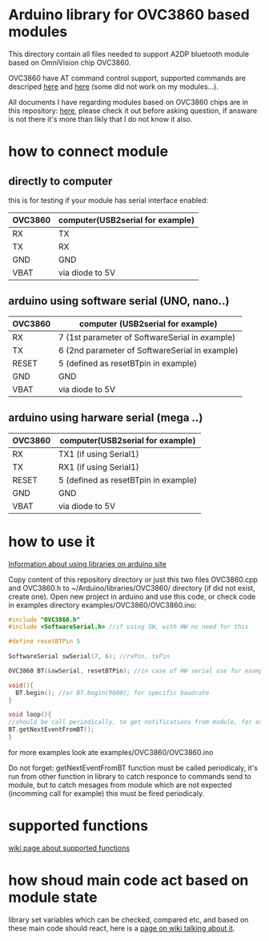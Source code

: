 # Arduino library for OVC3860 based modules

This directory contain all files needed to support A2DP bluetooth module based on OmniVision chip OVC3860.

OVC3860 have AT command control support, supported commands are descriped <a href="https://github.com/tomaskovacik/kicad-library/blob/master/library/datasheet/OVC3860_based_modules/BLK-MD-SPK-B_AT_Command_set_original.pdf">here</a> and <a href="https://github.com/tomaskovacik/kicad-library/blob/master/library/datasheet/OVC3860_based_modules/OVC3860_AT_Command_Application_Notes.pdf">here</a> (some did not work on my modules...).

All documents I have regarding modules based on OVC3860 chips are in this repository: <a href="https://github.com/tomaskovacik/kicad-library/tree/master/library/datasheet/OVC3860_based_modules">here</a>, please check it out before asking question, if answare is not there it's more than likly that I do not know it also.

# how to connect module

## directly to computer

this is for testing if your module has serial interface enabled:

OVC3860|computer(USB2serial for example)
-------|-------
   RX  |  TX
   TX  |  RX
  GND  |  GND
 VBAT  |  via diode to 5V

## arduino using software serial (UNO, nano..)

OVC3860|computer (USB2serial for example)
-------|-------
   RX  |  7 (1st parameter of SoftwareSerial in example)
   TX  |  6 (2nd parameter of SoftwareSerial in example)
 RESET |  5 (defined as resetBTpin in example)
  GND  |  GND
 VBAT  |  via diode to 5V


## arduino using harware serial (mega ..)

OVC3860|computer(USB2serial for example)
-------|-------
   RX  |  TX1 (if using Serial1)
   TX  |  RX1 (if using Serial1)
 RESET |  5 (defined as resetBTpin in example)
  GND  |  GND
 VBAT  |  via diode to 5V


# how to use it

<a href="https://www.arduino.cc/en/Guide/Libraries">Information about using libraries on arduino site</a>

Copy content of this repository directory or just this two files OVC3860.cpp and OVC3860.h to ~/Arduino/libraries/OVC3860/ directory (if did not exist, create one). Open new project in arduino and use this code, or check code in examples directory examples/OVC3860/OVC3860.ino:

```c
#include "OVC3860.h"
#include <SoftwareSerial.h> //if using SW, with HW no need for this

#define resetBTPin 5
 
SoftwareSerial swSerial(7, 6); //rxPin, txPin

OVC3860 BT(&swSerial, resetBTPin); //in case of HW serial use for example: (&Serial1)

void(){
  BT.begin(); //or BT.begin(9600); for specific baudrate
}

void loop(){
//should be call periodically, to get notifications from module, for example if someone calling...
BT.getNextEventFromBT();
}
```

for more examples look ate examples/OVC3860/OVC3860.ino

Do not forget: getNextEventFromBT function must be called periodicaly, it's run from other function in library to catch responce to commands send to module, but to catch mesages from module which are not expected (incomming call for example) this must be fired periodicaly.

# supported functions

<a href="https://github.com/tomaskovacik/OVC3860/wiki/supported-functions">wiki page about supported functions</a>

# how shoud main code act based on module state

library set variables which can be checked, compared etc, and based on these main code should react, here is a <a href="https://github.com/tomaskovacik/OVC3860/wiki/variables-set-based-on-module-state">page on wiki talking about it</a>.
